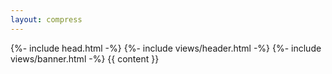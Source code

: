 ```yaml
---
layout: compress
---
```


<!DOCTYPE html>
<html lang="{{ page.lang | default: site.lang }}">
  {%- include head.html -%}
  <body>
    {%- include views/header.html -%}
    {%- include views/banner.html -%}
    {{ content }}
    <script >
    {%- include scripts/scroll-status.js -%}
    </script>
  </body>
</html>